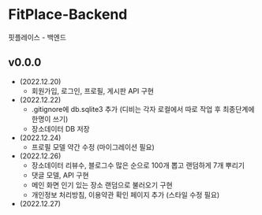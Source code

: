 # FitPlace-Backend
핏플레이스 - 백엔드

## **v0.0.0**
- (2022.12.20)
  - 회원가입, 로그인, 프로필, 게시판 API 구현
- (2022.12.22)
  - .gitignore에 db.sqlite3 추가 (디비는 각자 로컬에서 따로 작업 후 최종단계에 한명이 쓰기)
  - 장소데이터 DB 저장
- (2022.12.24)
  - 프로필 모델 약간 수정 (마이그레이션 필요)
- (2022.12.26)
  - 장소데이터 리뷰수, 블로그수 많은 순으로 100개 뽑고 랜덤하게 7개 뿌리기
  - 댓글 모델, API 구현
  - 메인 화면 인기 있는 장소 랜덤으로 불러오기 구현
  - 개인정보 처리방침, 이용약관 확인 페이지 추가 (스타일 수정 필요)
- (2022.12.27)
